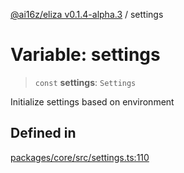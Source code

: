 [@ai16z/eliza v0.1.4-alpha.3](../index.md) / settings

# Variable: settings

> `const` **settings**: `Settings`

Initialize settings based on environment

## Defined in

[packages/core/src/settings.ts:110](https://github.com/ai16z/eliza/blob/main/packages/core/src/settings.ts#L110)
